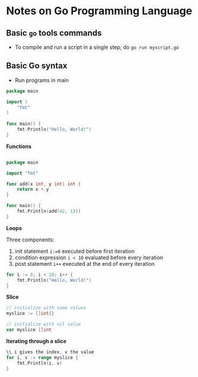 # Notes on Go Programming Language

## Basic `go` tools commands
* To compile and run a script in a single step, do `go run myscript.go`

## Basic Go syntax

* Run programs in main

```go
package main

import (
    "fmt"
)
 
func main() {
    fmt.Println("Hello, World!")
}
```

__Functions__

```go

package main

import "fmt"

func add(x int, y int) int {
    return x + y
}

func main() {
    fmt.Println(add(42, 13))
}
```

__Loops__

Three components:
1. init statement `i:=0` executed before first iteration
2. condition expression `i < 10` evaluated before every iteration
3. post statement `i++` executed at the end of every iteration

```go
for i := 0; i < 10; i++ {
    fmt.Println("Hello, World!")
}
```

__Slice__

```go
// initialize with some values
myslice := []int{}

// initialize with nil value
var myslice []int
```

__Iterating through a slice__

```go
\\ i gives the index, v the value
for i, v := range myslice {
    fmt.Println(i, v)
}
```
